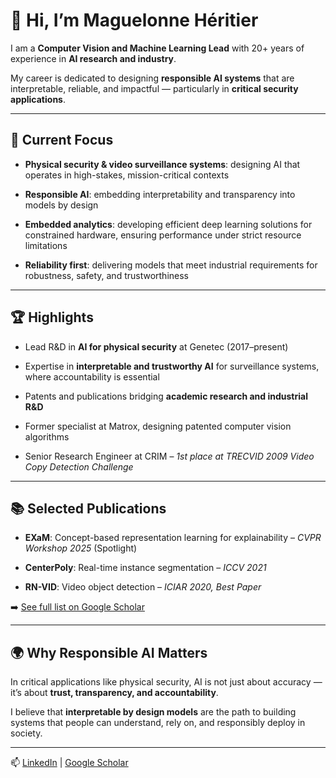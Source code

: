 # 👋 Hi, I’m Maguelonne Héritier  



I am a **Computer Vision and Machine Learning Lead** with 20+ years of experience in **AI research and industry**.  

My career is dedicated to designing **responsible AI systems** that are interpretable, reliable, and impactful — particularly in **critical security applications**.  



---



## 🔐 Current Focus  

- **Physical security & video surveillance systems**: designing AI that operates in high-stakes, mission-critical contexts  

- **Responsible AI**: embedding interpretability and transparency into models by design  

- **Embedded analytics**: developing efficient deep learning solutions for constrained hardware, ensuring performance under strict resource limitations  

- **Reliability first**: delivering models that meet industrial requirements for robustness, safety, and trustworthiness  



---



## 🏆 Highlights  

- Lead R&D in **AI for physical security** at Genetec (2017–present)  

- Expertise in **interpretable and trustworthy AI** for surveillance systems, where accountability is essential  

- Patents and publications bridging **academic research and industrial R&D**  

- Former specialist at Matrox, designing patented computer vision algorithms  

- Senior Research Engineer at CRIM – *1st place at TRECVID 2009 Video Copy Detection Challenge*  



---



## 📚 Selected Publications  

- **EXaM**: Concept-based representation learning for explainability – *CVPR Workshop 2025* (Spotlight)  

- **CenterPoly**: Real-time instance segmentation – *ICCV 2021*  

- **RN-VID**: Video object detection – *ICIAR 2020, Best Paper*  

➡️ [See full list on Google Scholar](https://scholar.google.com/citations?hl=fr&user=OBIkP1AAAAAJ)  



---



## 🌍 Why Responsible AI Matters  

In critical applications like physical security, AI is not just about accuracy — it’s about **trust, transparency, and accountability**.  

I believe that **interpretable by design models** are the path to building systems that people can understand, rely on, and responsibly deploy in society.  



---



📫 [LinkedIn](https://www.linkedin.com/in/maguelonne-heritier-03ba9bb/) | [Google Scholar](https://scholar.google.com/citations?hl=fr&user=OBIkP1AAAAAJ)  


